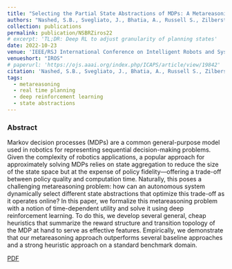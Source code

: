 ```yaml
---
title: "Selecting the Partial State Abstractions of MDPs: A Metareasoning Approach with Deep Reinforcement Learning"
authors: "Nashed, S.B., Svegliato, J., Bhatia, A., Russell S., Zilberstein, S."
collection: publications
permalink: publication/NSBRZiros22
# excerpt: 'TL;DR: Deep RL to adjust granularity of planning states'
date: 2022-10-23
venue: 'IEEE/RSJ International Conference on Intelligent Robots and Systems'
venueshort: "IROS"
# paperurl: 'https://ojs.aaai.org/index.php/ICAPS/article/view/19842'
citation: 'Nashed, S.B., Svegliato, J., Bhatia, A., Russell S., Zilberstein, S. (2022). Selecting the partial state abstractions of MDPs: A metareasoning approach with deep reinforcement learning. In <i>Proceedings of the IEEE/RSJ International Conference on Intelligent Robots and Systems</i>.'
tags:
  - metareasoning
  - real time planning
  - deep reinforcement learning
  - state abstractions
---
```


<!-- Everything written here will come on the paper's own webpage. All the above data except the excerpt will also appear automatically. -->

<!-- TL;DR: -->

### Abstract
Markov decision processes (MDPs) are a common general-purpose model used in robotics for representing sequential decision-making problems. Given the complexity of robotics applications, a popular approach for approximately solving MDPs relies on state aggregation to reduce the size of the state space but at the expense of policy fidelity—offering a trade-off between policy quality and computation time. Naturally, this poses a challenging metareasoning problem: how can an autonomous system dynamically select different state abstractions that optimize this trade-off as it operates online? In this paper, we formalize this metareasoning problem with a notion of time-dependent utility and solve it using deep reinforcement learning. To do this, we develop several general, cheap heuristics that summarize the reward structure and transition topology of the MDP at hand to serve as effective features. Empirically, we demonstrate that our metareasoning approach outperforms several baseline approaches and a strong heuristic approach on a standard benchmark domain.


[PDF](https://bhatiaabhinav.github.io/files/NSBRZiros22.pdf)

<!-- Should be a pdf link: -->

